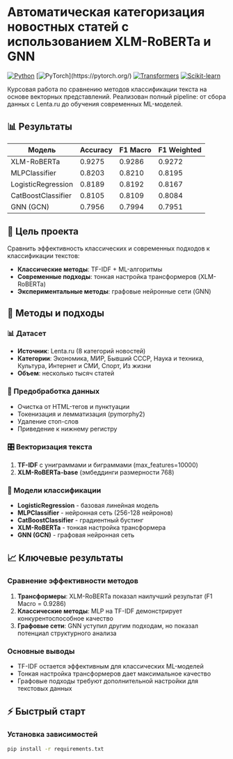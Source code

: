 # Автоматическая категоризация новостных статей с использованием XLM-RoBERTa и GNN

[![Python](https://img.shields.io/badge/Python-3.8%2B-blue)](https://www.python.org/)
[![PyTorch](https://img.shields.io/badge/PyTorch-%23EE4C2C.svg?)](https://pytorch.org/)
[![Transformers](https://img.shields.io/badge/🤗-Transformers-yellow)](https://huggingface.co/transformers/)
[![Scikit-learn](https://img.shields.io/badge/Scikit--learn-F7931E)](https://scikit-learn.org/)

Курсовая работа по сравнению методов классификации текста на основе векторных представлений. Реализован полный pipeline: от сбора данных с Lenta.ru до обучения современных ML-моделей.

## 📊 Результаты

| Модель             | Accuracy  | F1 Macro | F1 Weighted |
|--------------------|---------- |----------|-------------|
| XLM-RoBERTa        | 0.9275    | 0.9286   | 0.9272      |
| MLPClassifier      | 0.8203    | 0.8210   | 0.8195      |
| LogisticRegression | 0.8189    | 0.8192   | 0.8167      |
| CatBoostClassifier | 0.8105    | 0.8109   | 0.8084      |
| GNN (GCN)          |  0.7956   | 0.7994   | 0.7951      |

## 🎯 Цель проекта

Сравнить эффективность классических и современных подходов к классификации текстов:
- **Классические методы**: TF-IDF + ML-алгоритмы
- **Современные подходы**: тонкая настройка трансформеров (XLM-RoBERTa)
- **Экспериментальные методы**: графовые нейронные сети (GNN)


## 🔬 Методы и подходы

### 📊 Датасет
- **Источник**: Lenta.ru (8 категорий новостей)
- **Категории**: Экономика, МИР, Бывший СССР, Наука и техника, Культура, Интернет и СМИ, Спорт, Из жизни
- **Объем**: несколько тысяч статей

### 🔧 Предобработка данных
- Очистка от HTML-тегов и пунктуации
- Токенизация и лемматизация (pymorphy2)
- Удаление стоп-слов
- Приведение к нижнему регистру

### 🎛️ Векторизация текста
1. **TF-IDF** с униграммами и биграммами (max_features=10000)
2. **XLM-RoBERTa-base** (эмбеддинги размерности 768)

### 🤖 Модели классификации
- **LogisticRegression** - базовая линейная модель
- **MLPClassifier** - нейронная сеть (256-128 нейронов)
- **CatBoostClassifier** - градиентный бустинг
- **XLM-RoBERTa** - тонкая настройка трансформера
- **GNN (GCN)** - графовая нейронная сеть

## 📈 Ключевые результаты

### Сравнение эффективности методов
1. **Трансформеры**: XLM-RoBERTa показал наилучший результат (F1 Macro = 0.9286)
2. **Классические методы**: MLP на TF-IDF демонстрирует конкурентоспособное качество
3. **Графовые сети**: GNN уступил другим подходам, но показал потенциал структурного анализа

### Основные выводы
- TF-IDF остается эффективным для классических ML-моделей
- Тонкая настройка трансформеров дает максимальное качество
- Графовые подходы требуют дополнительной настройки для текстовых данных

## ⚡ Быстрый старт

### Установка зависимостей
```bash
pip install -r requirements.txt
